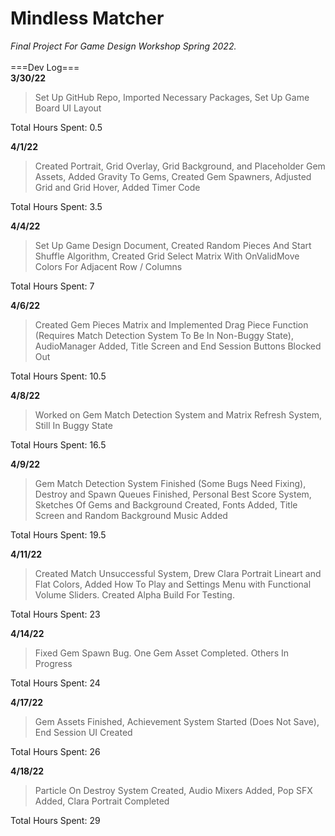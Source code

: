 # Mindless Matcher
*Final Project For Game Design Workshop Spring 2022.*
<br/><br />
===Dev Log===<br />
**3/30/22**
> Set Up GitHub Repo, Imported Necessary Packages, Set Up Game Board UI Layout

Total Hours Spent: 0.5

**4/1/22**
> Created Portrait, Grid Overlay, Grid Background, and Placeholder Gem Assets, Added Gravity To Gems, Created Gem Spawners, Adjusted Grid and Grid Hover, Added Timer Code

Total Hours Spent: 3.5

**4/4/22**
> Set Up Game Design Document, Created Random Pieces And Start Shuffle Algorithm, Created Grid Select Matrix With OnValidMove Colors For Adjacent Row / Columns

Total Hours Spent: 7

**4/6/22**
> Created Gem Pieces Matrix and Implemented Drag Piece Function (Requires Match Detection System To Be In Non-Buggy State), AudioManager Added, Title Screen and End Session Buttons Blocked Out

Total Hours Spent: 10.5

**4/8/22**
> Worked on Gem Match Detection System and Matrix Refresh System, Still In Buggy State

Total Hours Spent: 16.5

**4/9/22**
> Gem Match Detection System Finished (Some Bugs Need Fixing), Destroy and Spawn Queues Finished, Personal Best Score System, Sketches Of Gems and Background Created, Fonts Added, Title Screen and Random Background Music Added

Total Hours Spent: 19.5

**4/11/22**
> Created Match Unsuccessful System, Drew Clara Portrait Lineart and Flat Colors, Added How To Play and Settings Menu with Functional Volume Sliders. Created Alpha Build For Testing.

Total Hours Spent: 23

**4/14/22**
> Fixed Gem Spawn Bug. One Gem Asset Completed. Others In Progress

Total Hours Spent: 24

**4/17/22**
> Gem Assets Finished, Achievement System Started (Does Not Save), End Session UI Created

Total Hours Spent: 26

**4/18/22**
> Particle On Destroy System Created, Audio Mixers Added, Pop SFX Added, Clara Portrait Completed

Total Hours Spent: 29
